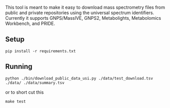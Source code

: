 This tool is meant to make it easy to download mass spectrometry files from public and private repositories using the universal spectrum identifiers. Currently it supports GNPS/MassIVE, GNPS2, Metabolights, Metabolomics Workbench, and PRIDE. 

## Setup

```
pip install -r requirements.txt
```

## Running

```
python ./bin/download_public_data_usi.py ./data/test_download.tsv ./data/ ./data/summary.tsv
```

or to short cut this
```
make test
```
